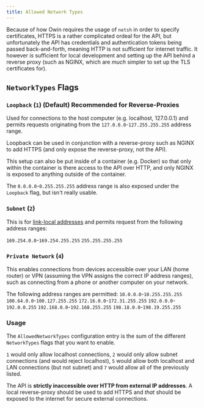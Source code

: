 ```yaml
---
title: Allowed Network Types
---
```


Because of how Owin requires the usage of `netsh` in order to specify certificates, HTTPS is a rather complicated ordeal for the API, but unfortunately the API has credentials and authentication tokens being passed back-and-forth, meaning HTTP is not sufficient for internet traffic. It however _is_ sufficient for local development and setting up the API behind a reverse proxy (such as NGINX, which are _much_ simpler to set up the TLS certificates for).

## `NetworkTypes` Flags

### `Loopback` (`1`) (Default) **Recommended for Reverse-Proxies**

Used for connections to the host computer (e.g. localhost, 127.0.0.1) and permits requests originating from the `127.0.0.0`-`127.255.255.255` address range.

Loopback can be used in conjunction with a reverse-proxy such as NGINX to add HTTPS (and only expose the reverse-proxy, not the API).

This setup can also be put inside of a container (e.g. Docker) so that only within the container is there access to the API over HTTP, and only NGINX is exposed to anything outside of the container.

The `0.0.0.0`-`0.255.255.255` address range is also exposed under the `Loopback` flag, but isn't really usable.

### `Subnet` (`2`)

This is for [link-local addresses](https://en.wikipedia.org/wiki/Link-local_address) and permits request from the following address ranges:

`169.254.0.0`-`169.254.255.255`
`255.255.255.255`

### `Private Network` (`4`)

This enables connections from devices accessible over your LAN (home router) or VPN (assuming the VPN assigns the correct IP address ranges), such as connecting from a phone or another computer on your network.

The following address ranges are permitted:
`10.0.0.0`-`10.255.255.255`
`100.64.0.0`-`100.127.255.255`
`172.16.0.0`-`172.31.255.255`
`192.0.0.0`-`192.0.0.255`
`192.168.0.0`-`192.168.255.255`
`198.18.0.0`-`198.19.255.255`

### Usage

The `AllowedNetworkTypes` configuration entry is the sum of the different `NetworkTypes` flags that you want to enable.

`1` would only allow localhost connections, `2` would only allow subnet connections (and would reject localhost), `5` would allow both localhost and LAN connections (but not subnet) and `7` would allow all of the previously listed.

The API is **strictly inaccessible over HTTP from external IP addresses**. A local reverse-proxy should be used to add HTTPS and _that_ should be exposed to the internet for secure external connections.
